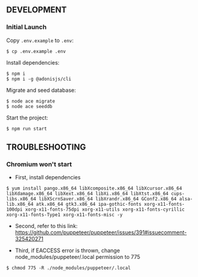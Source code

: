 ## DEVELOPMENT

### Initial Launch

Copy `.env.example` to `.env`:

```console
$ cp .env.example .env
```

Install dependencies:

```console
$ npm i
$ npm i -g @adonisjs/cli
```

Migrate and seed database:

```console
$ node ace migrate
$ node ace seeddb
```

Start the project:

```console
$ npm run start
```

## TROUBLESHOOTING

### Chromium won't start

- First, install dependencies

```console
$ yum install pango.x86_64 libXcomposite.x86_64 libXcursor.x86_64 libXdamage.x86_64 libXext.x86_64 libXi.x86_64 libXtst.x86_64 cups-libs.x86_64 libXScrnSaver.x86_64 libXrandr.x86_64 GConf2.x86_64 alsa-lib.x86_64 atk.x86_64 gtk3.x86_64 ipa-gothic-fonts xorg-x11-fonts-100dpi xorg-x11-fonts-75dpi xorg-x11-utils xorg-x11-fonts-cyrillic xorg-x11-fonts-Type1 xorg-x11-fonts-misc -y
```

- Second, refer to this link: https://github.com/puppeteer/puppeteer/issues/391#issuecomment-325420271

- Third, if EACCESS error is thrown, change node_modules/puppeteer/.local permission to 775

```console
$ chmod 775 -R ./node_modules/puppeteer/.local
```
